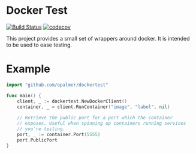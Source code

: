 # Docker Test

[![Build Status](https://travis-ci.org/opalmer/dockertest.svg?branch=master)](https://travis-ci.org/opalmer/dockertest)
[![codecov](https://codecov.io/gh/opalmer/dockerutil/branch/master/graph/badge.svg)](https://codecov.io/gh/opalmer/dockerutil)


This project provides a small set of wrappers around docker. It is intended
to be used to ease testing.

# Example

```go
import "github.com/opalmer/dockertest"

func main() {
	client, _ := dockertest.NewDockerClient()
	container, _ = client.RunContainer("image", "label", nil)
	
	// Retrieve the public port for a port which the container 
	// exposes. Useful when spinning up containers running services 
	// you're testing.
	port, _ := container.Port(5555)
	port.PublicPort
}
```